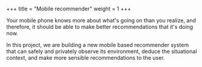 +++
title = "Mobile recommender"
weight = 1
+++

Your mobile phone knows more about what's going on than you realize, and
therefore, it should be able to make better recommendations that it's doing now.

In this project, we are building a new mobile based recommender system that can
safely and privately observe its environment, deduce the situational context,
and make more sensible recommendations to the user.
